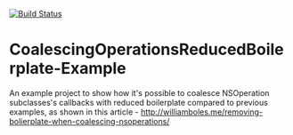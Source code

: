 [![Build Status](https://travis-ci.org/wibosco/CoalescingOperationsReducedBoilerplate-Example.svg)](https://travis-ci.org/wibosco/CoalescingOperationsReducedBoilerplate-Example)

# CoalescingOperationsReducedBoilerplate-Example
An example project to show how it's possible to coalesce NSOperation subclasses's callbacks with reduced boilerplate compared to previous examples, as shown in this article - http://williamboles.me/removing-bolierplate-when-coalescing-nsoperations/


